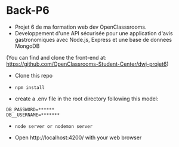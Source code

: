 # Back-P6

* Projet 6 de ma formation web dev OpenClasssrooms.
* Developpement d'une API sécurisée pour une application d'avis gastronomiques
 avec Node.js, Express et une base de donnees MongoDB
 
(You can find and clone the front-end at: https://github.com/OpenClassrooms-Student-Center/dwj-projet6)

* Clone this repo

* `npm install`

* create a .env file in the root directory following this model:
```
DB_PASSWORD=******
DB__USERNAME=*******
```
* `node server or nodemon server` 

* Open http://localhost:4200/ with your web browser
